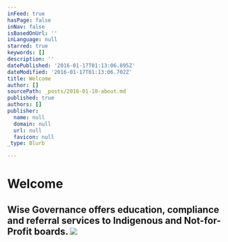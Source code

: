 ```yaml
---
inFeed: true
hasPage: false
inNav: false
isBasedOnUrl: ''
inLanguage: null
starred: true
keywords: []
description: ''
datePublished: '2016-01-17T01:13:06.895Z'
dateModified: '2016-01-17T01:13:06.702Z'
title: Welcome
author: []
sourcePath: _posts/2016-01-10-about.md
published: true
authors: []
publisher:
  name: null
  domain: null
  url: null
  favicon: null
_type: Blurb

---
```

# Welcome

## Wise Governance offers education, compliance and referral services to Indigenous and Not-for-Profit boards. ![](https://s3-us-west-2.amazonaws.com/the-grid-img/p/eab82df4abd8a44eaf18cfac9e94cd5f2e24d6ef.jpg)